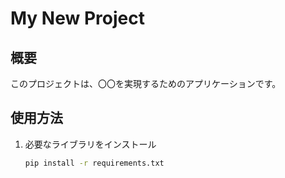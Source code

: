 # My New Project

## 概要
このプロジェクトは、〇〇を実現するためのアプリケーションです。

## 使用方法
1. 必要なライブラリをインストール
   ```bash
   pip install -r requirements.txt
